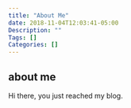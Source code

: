 ```yaml
---
title: "About Me"
date: 2018-11-04T12:03:41-05:00
Description: ""
Tags: []
Categories: []
---
```


## about me

Hi there, you just reached my blog.